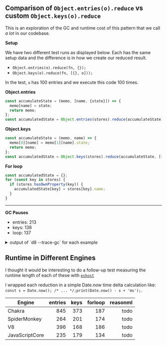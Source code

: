 ## Comparison of `Object.entries(o).reduce` vs custom `Object.keys(o).reduce`

This is an exploration of the GC and runtime cost of this pattern that we call
_a lot_ in our codebase.

**Setup**

We have two different test runs as displayed below. Each has the same setup
data and the difference is in how we create our reduced result.

* `Object.entries(o).reduce(fn, {});`
* `Object.keys(o).reduce(fn, [{}, o]));`

In the test, `o` has 100 entries and we execute this code 100 times.

**Object.entries**

```js
const accumulateState = (memo, [name, {state}]) => {
  memo[name] = state;
  return memo;
};
const accumulatedState = Object.entries(stores).reduce(accumulateState, {});
```

**Object.keys**

```js
const accumulateState = (memo, name) => {
  memo[0][name] = memo[1][name].state;
  return memo;
};
const accumulatedState = Object.keys(stores).reduce(accumulateState, [{}, stores])[0]
```

**For loop**

```js
const accumulatedState = {};
for (const key in stores) {
  if (stores.hasOwnProperty(key)) {
    accumulatedState[key] = stores[key].name;
  }
}
```

---

**GC Pauses**

* entries: 213
* keys: 138
* loop: 137

<details>

<summary>output of `d8 --trace-gc` for each example</summary>

| entries | keys | loop |
|----|----|----|
| 27 ms: Scavenge 3.8 (5.2) -> 3.0 (6.2) MB, 1.1 / 0.0 ms  allocation failure  | 25 ms: Scavenge 3.8 (5.2) -> 3.0 (6.2) MB, 1.1 / 0.0 ms  allocation failure  | 27 ms: Scavenge 4.3 (6.7) -> 3.4 (7.7) MB, 1.0 / 0.0 ms  allocation failure  |
| 35 ms: Scavenge 4.3 (7.7) -> 3.5 (8.2) MB, 1.0 / 0.0 ms  allocation failure  | 31 ms: Scavenge 4.3 (7.7) -> 3.4 (8.2) MB, 0.6 / 0.0 ms  allocation failure  | 32 ms: Scavenge 4.3 (7.7) -> 3.4 (8.2) MB, 0.7 / 0.0 ms  allocation failure  |
| 41 ms: Scavenge 4.4 (8.2) -> 3.4 (8.2) MB, 0.3 / 0.0 ms  allocation failure  | 34 ms: Scavenge 4.4 (8.2) -> 3.4 (8.2) MB, 0.3 / 0.0 ms  allocation failure  | 36 ms: Scavenge 4.4 (8.2) -> 3.4 (8.2) MB, 0.2 / 0.0 ms  allocation failure  |
| 46 ms: Scavenge 4.4 (8.2) -> 3.4 (8.2) MB, 0.3 / 0.0 ms  allocation failure  | 38 ms: Scavenge 4.4 (8.2) -> 3.4 (8.2) MB, 0.2 / 0.0 ms  allocation failure  | 40 ms: Scavenge 4.4 (8.2) -> 3.4 (8.2) MB, 0.2 / 0.0 ms  allocation failure  |
| 53 ms: Scavenge 4.4 (8.2) -> 3.4 (8.2) MB, 0.2 / 0.0 ms  allocation failure  | 41 ms: Scavenge 4.4 (8.2) -> 3.4 (8.2) MB, 0.3 / 0.0 ms  allocation failure  | 43 ms: Scavenge 4.4 (8.2) -> 3.4 (8.2) MB, 0.2 / 0.0 ms  allocation failure  |
| 59 ms: Scavenge 4.4 (8.2) -> 3.4 (8.2) MB, 0.2 / 0.0 ms  allocation failure  | 44 ms: Scavenge 4.4 (8.2) -> 3.4 (8.2) MB, 0.2 / 0.0 ms  allocation failure  | 46 ms: Scavenge 4.4 (8.2) -> 3.4 (8.2) MB, 0.2 / 0.0 ms  allocation failure  |
| 64 ms: Scavenge 4.4 (8.2) -> 3.4 (8.2) MB, 0.2 / 0.0 ms  allocation failure  | 48 ms: Scavenge 4.4 (8.2) -> 3.4 (8.2) MB, 0.3 / 0.0 ms  allocation failure  | 50 ms: Scavenge 4.4 (8.2) -> 3.4 (8.2) MB, 0.2 / 0.0 ms  allocation failure  |
| 70 ms: Scavenge 4.4 (8.2) -> 3.4 (8.2) MB, 0.3 / 0.0 ms  allocation failure  | 51 ms: Scavenge 4.4 (8.2) -> 3.4 (8.2) MB, 0.2 / 0.0 ms  allocation failure  | 54 ms: Scavenge 4.4 (8.2) -> 3.4 (8.2) MB, 0.2 / 0.0 ms  allocation failure  |
| 77 ms: Scavenge 4.4 (8.2) -> 3.4 (8.2) MB, 0.3 / 0.0 ms  allocation failure  | 54 ms: Scavenge 4.4 (8.2) -> 3.4 (8.2) MB, 0.2 / 0.0 ms  allocation failure  | 57 ms: Scavenge 4.4 (8.2) -> 3.4 (8.2) MB, 0.2 / 0.0 ms  allocation failure  |
| 84 ms: Scavenge 4.4 (8.2) -> 3.4 (8.2) MB, 0.3 / 0.0 ms  allocation failure  | 57 ms: Scavenge 4.4 (8.2) -> 3.4 (8.2) MB, 0.2 / 0.0 ms  allocation failure  | 60 ms: Scavenge 4.4 (8.2) -> 3.4 (8.2) MB, 0.2 / 0.0 ms  allocation failure  |
| 89 ms: Scavenge 4.4 (8.2) -> 3.4 (8.2) MB, 0.2 / 0.0 ms  allocation failure  | 61 ms: Scavenge 4.4 (8.2) -> 3.4 (8.2) MB, 0.2 / 0.0 ms  allocation failure  | 64 ms: Scavenge 4.4 (8.2) -> 3.4 (8.2) MB, 0.3 / 0.0 ms  allocation failure  |
| 95 ms: Scavenge 4.4 (8.2) -> 3.4 (8.2) MB, 0.2 / 0.0 ms  allocation failure  | 64 ms: Scavenge 4.4 (8.2) -> 3.4 (8.2) MB, 0.2 / 0.0 ms  allocation failure  | 68 ms: Scavenge 4.4 (8.2) -> 3.4 (8.2) MB, 0.3 / 0.0 ms  allocation failure  |
| 100 ms: Scavenge 4.4 (8.2) -> 3.4 (8.2) MB, 0.2 / 0.0 ms  allocation failure  | 67 ms: Scavenge 4.4 (8.2) -> 3.4 (8.2) MB, 0.2 / 0.0 ms  allocation failure  | 71 ms: Scavenge 4.4 (8.2) -> 3.4 (8.2) MB, 0.3 / 0.0 ms  allocation failure  |
| 106 ms: Scavenge 4.4 (8.2) -> 3.4 (8.2) MB, 0.2 / 0.0 ms  allocation failure  | 71 ms: Scavenge 4.4 (8.2) -> 3.4 (8.2) MB, 0.2 / 0.0 ms  allocation failure  | 75 ms: Scavenge 4.4 (8.2) -> 3.4 (8.2) MB, 0.2 / 0.0 ms  allocation failure  |
| 111 ms: Scavenge 4.4 (8.2) -> 3.4 (8.2) MB, 0.2 / 0.0 ms  allocation failure  | 74 ms: Scavenge 4.4 (8.2) -> 3.4 (8.2) MB, 0.2 / 0.0 ms  allocation failure  | 79 ms: Scavenge 4.4 (8.2) -> 3.4 (8.2) MB, 0.3 / 0.0 ms  allocation failure  |
| 116 ms: Scavenge 4.4 (8.2) -> 3.4 (8.2) MB, 0.2 / 0.0 ms  allocation failure  | 77 ms: Scavenge 4.4 (8.2) -> 3.4 (8.2) MB, 0.2 / 0.0 ms  allocation failure  | 82 ms: Scavenge 4.4 (8.2) -> 3.4 (8.2) MB, 0.3 / 0.0 ms  allocation failure  |
| 122 ms: Scavenge 4.4 (8.2) -> 3.4 (8.2) MB, 0.2 / 0.0 ms  allocation failure  | 81 ms: Scavenge 4.4 (8.2) -> 3.4 (8.2) MB, 0.2 / 0.0 ms  allocation failure  | 86 ms: Scavenge 4.4 (8.2) -> 3.4 (8.2) MB, 0.3 / 0.0 ms  allocation failure  |
| 128 ms: Scavenge 4.4 (8.2) -> 3.4 (8.2) MB, 0.2 / 0.0 ms  allocation failure  | 84 ms: Scavenge 4.4 (8.2) -> 3.4 (8.2) MB, 0.4 / 0.0 ms  allocation failure  | 90 ms: Scavenge 4.4 (8.2) -> 3.4 (8.2) MB, 0.2 / 0.0 ms  allocation failure  |
| 134 ms: Scavenge 4.4 (8.2) -> 3.4 (8.2) MB, 0.2 / 0.0 ms  allocation failure  | 87 ms: Scavenge 4.4 (8.2) -> 3.4 (8.2) MB, 0.2 / 0.0 ms  allocation failure  | 93 ms: Scavenge 4.4 (8.2) -> 3.4 (8.2) MB, 0.2 / 0.0 ms  allocation failure  |
| 139 ms: Scavenge 4.4 (8.2) -> 3.4 (8.2) MB, 0.4 / 0.0 ms  allocation failure  | 91 ms: Scavenge 4.4 (8.2) -> 3.4 (8.2) MB, 0.2 / 0.0 ms  allocation failure  | 97 ms: Scavenge 4.4 (8.2) -> 3.4 (8.2) MB, 0.2 / 0.0 ms  allocation failure  |
| 147 ms: Scavenge 4.4 (8.2) -> 3.4 (8.2) MB, 0.3 / 0.0 ms  allocation failure  | 94 ms: Scavenge 4.4 (8.2) -> 3.4 (8.2) MB, 0.2 / 0.0 ms  allocation failure  | 100 ms: Scavenge 4.4 (8.2) -> 3.4 (8.2) MB, 0.2 / 0.0 ms  allocation failure  |
| 153 ms: Scavenge 4.4 (8.2) -> 3.4 (8.2) MB, 0.3 / 0.0 ms  allocation failure  | 97 ms: Scavenge 4.4 (8.2) -> 3.4 (8.2) MB, 0.2 / 0.0 ms  allocation failure  | 104 ms: Scavenge 4.4 (8.2) -> 3.4 (8.2) MB, 0.2 / 0.0 ms  allocation failure  |
| 158 ms: Scavenge 4.4 (8.2) -> 3.4 (8.2) MB, 0.2 / 0.0 ms  allocation failure  | 100 ms: Scavenge 4.4 (8.2) -> 3.4 (8.2) MB, 0.2 / 0.0 ms  allocation failure  | 107 ms: Scavenge 4.4 (8.2) -> 3.4 (8.2) MB, 0.2 / 0.0 ms  allocation failure  |
| 164 ms: Scavenge 4.4 (8.2) -> 3.4 (8.2) MB, 0.2 / 0.0 ms  allocation failure  | 104 ms: Scavenge 4.4 (8.2) -> 3.4 (8.2) MB, 0.2 / 0.0 ms  allocation failure  | 111 ms: Scavenge 4.4 (8.2) -> 3.4 (8.2) MB, 0.2 / 0.0 ms  allocation failure  |
| 171 ms: Scavenge 4.4 (8.2) -> 3.4 (8.2) MB, 0.3 / 0.0 ms  allocation failure  | 107 ms: Scavenge 4.4 (8.2) -> 3.4 (8.2) MB, 0.2 / 0.0 ms  allocation failure  | 114 ms: Scavenge 4.4 (8.2) -> 3.4 (8.2) MB, 0.2 / 0.0 ms  allocation failure  |
| 178 ms: Scavenge 4.4 (8.2) -> 3.4 (8.2) MB, 0.3 / 0.0 ms  allocation failure  | 110 ms: Scavenge 4.4 (8.2) -> 3.4 (8.2) MB, 0.2 / 0.0 ms  allocation failure  | 118 ms: Scavenge 4.4 (8.2) -> 3.4 (8.2) MB, 0.2 / 0.0 ms  allocation failure  |
| 183 ms: Scavenge 4.4 (8.2) -> 3.4 (8.2) MB, 0.2 / 0.0 ms  allocation failure  | 114 ms: Scavenge 4.4 (8.2) -> 3.4 (8.2) MB, 0.2 / 0.0 ms  allocation failure  | 122 ms: Scavenge 4.4 (8.2) -> 3.4 (8.2) MB, 0.2 / 0.0 ms  allocation failure  |
| 188 ms: Scavenge 4.4 (8.2) -> 3.4 (8.2) MB, 0.2 / 0.0 ms  allocation failure  | 117 ms: Scavenge 4.4 (8.2) -> 3.4 (8.2) MB, 0.2 / 0.0 ms  allocation failure  | 125 ms: Scavenge 4.4 (8.2) -> 3.4 (8.2) MB, 0.2 / 0.0 ms  allocation failure  |
| 194 ms: Scavenge 4.4 (8.2) -> 3.4 (8.2) MB, 0.2 / 0.0 ms  allocation failure  | 122 ms: Scavenge 4.4 (8.2) -> 3.4 (8.2) MB, 0.3 / 0.0 ms  allocation failure  | 129 ms: Scavenge 4.4 (8.2) -> 3.4 (8.2) MB, 0.2 / 0.0 ms  allocation failure  |
| 200 ms: Scavenge 4.4 (8.2) -> 3.4 (8.2) MB, 0.2 / 0.0 ms  allocation failure  | 125 ms: Scavenge 4.4 (8.2) -> 3.4 (8.2) MB, 0.2 / 0.0 ms  allocation failure  | 133 ms: Scavenge 4.4 (8.2) -> 3.4 (8.2) MB, 0.2 / 0.0 ms  allocation failure  |
| 206 ms: Scavenge 4.4 (8.2) -> 3.4 (8.2) MB, 0.3 / 0.0 ms  allocation failure  | 128 ms: Scavenge 4.4 (8.2) -> 3.4 (8.2) MB, 0.2 / 0.0 ms  allocation failure  | 136 ms: Scavenge 4.4 (8.2) -> 3.4 (8.2) MB, 0.2 / 0.0 ms  allocation failure  |
| 212 ms: Scavenge 4.4 (8.2) -> 3.4 (8.2) MB, 0.2 / 0.0 ms  allocation failure  | 131 ms: Scavenge 4.4 (8.2) -> 3.4 (8.2) MB, 0.3 / 0.0 ms  allocation failure  | 140 ms: Scavenge 4.4 (8.2) -> 3.4 (8.2) MB, 0.2 / 0.0 ms  allocation failure  |
| 217 ms: Scavenge 4.4 (8.2) -> 3.4 (8.2) MB, 0.2 / 0.0 ms  allocation failure  | 134 ms: Scavenge 4.4 (8.2) -> 3.4 (8.2) MB, 0.3 / 0.0 ms  allocation failure  | 143 ms: Scavenge 4.4 (8.2) -> 3.4 (8.2) MB, 0.2 / 0.0 ms  allocation failure  |
| 223 ms: Scavenge 4.4 (8.2) -> 3.4 (8.2) MB, 0.2 / 0.0 ms  allocation failure  | 137 ms: Scavenge 4.4 (8.2) -> 3.4 (8.2) MB, 0.3 / 0.0 ms  allocation failure  | 147 ms: Scavenge 4.4 (8.2) -> 3.4 (8.2) MB, 0.2 / 0.0 ms  allocation failure  |
| 228 ms: Scavenge 4.4 (8.2) -> 3.4 (8.2) MB, 0.2 / 0.0 ms  allocation failure  | 140 ms: Scavenge 4.4 (8.2) -> 3.4 (8.2) MB, 0.2 / 0.0 ms  allocation failure  | 151 ms: Scavenge 4.4 (8.2) -> 3.4 (8.2) MB, 0.2 / 0.0 ms  allocation failure  |
| 234 ms: Scavenge 4.4 (8.2) -> 3.4 (8.2) MB, 0.3 / 0.0 ms  allocation failure  | 143 ms: Scavenge 4.4 (8.2) -> 3.4 (8.2) MB, 0.2 / 0.0 ms  allocation failure  | 154 ms: Scavenge 4.4 (8.2) -> 3.4 (8.2) MB, 0.2 / 0.0 ms  allocation failure  |
| 243 ms: Scavenge 4.4 (8.2) -> 3.4 (8.2) MB, 0.3 / 0.0 ms  allocation failure  | 146 ms: Scavenge 4.4 (8.2) -> 3.4 (8.2) MB, 0.3 / 0.0 ms  allocation failure  | 158 ms: Scavenge 4.4 (8.2) -> 3.4 (8.2) MB, 0.2 / 0.0 ms  allocation failure  |
| 249 ms: Scavenge 4.4 (8.2) -> 3.4 (8.2) MB, 0.2 / 0.0 ms  allocation failure  | 150 ms: Scavenge 4.4 (8.2) -> 3.4 (8.2) MB, 0.3 / 0.0 ms  allocation failure  | 161 ms: Scavenge 4.4 (8.2) -> 3.4 (8.2) MB, 0.2 / 0.0 ms  allocation failure  |
| 254 ms: Scavenge 4.4 (8.2) -> 3.4 (8.2) MB, 0.2 / 0.0 ms  allocation failure  | 154 ms: Scavenge 4.4 (8.2) -> 3.4 (8.2) MB, 0.2 / 0.0 ms  allocation failure  | 165 ms: Scavenge 4.4 (8.2) -> 3.4 (8.2) MB, 0.2 / 0.0 ms  allocation failure  |
| 260 ms: Scavenge 4.4 (8.2) -> 3.4 (8.2) MB, 0.4 / 0.0 ms  allocation failure  | 157 ms: Scavenge 4.4 (8.2) -> 3.4 (8.2) MB, 0.2 / 0.0 ms  allocation failure  | 168 ms: Scavenge 4.4 (8.2) -> 3.4 (8.2) MB, 0.2 / 0.0 ms  allocation failure  |
| 266 ms: Scavenge 4.4 (8.2) -> 3.4 (8.2) MB, 0.3 / 0.0 ms  allocation failure  | 160 ms: Scavenge 4.4 (8.2) -> 3.4 (8.2) MB, 0.2 / 0.0 ms  allocation failure  | 172 ms: Scavenge 4.4 (8.2) -> 3.4 (8.2) MB, 0.2 / 0.0 ms  allocation failure  |
| 271 ms: Scavenge 4.4 (8.2) -> 3.4 (8.2) MB, 0.2 / 0.0 ms  allocation failure  | 163 ms: Scavenge 4.4 (8.2) -> 3.4 (8.2) MB, 0.2 / 0.0 ms  allocation failure  | 175 ms: Scavenge 4.4 (8.2) -> 3.4 (8.2) MB, 0.2 / 0.0 ms  allocation failure  |
| 276 ms: Scavenge 4.4 (8.2) -> 3.4 (8.2) MB, 0.2 / 0.0 ms  allocation failure  | 166 ms: Scavenge 4.4 (8.2) -> 3.4 (8.2) MB, 0.2 / 0.0 ms  allocation failure  | 178 ms: Scavenge 4.4 (8.2) -> 3.4 (8.2) MB, 0.2 / 0.0 ms  allocation failure  |
| 282 ms: Scavenge 4.4 (8.2) -> 3.4 (8.2) MB, 0.3 / 0.0 ms  allocation failure  | 168 ms: Scavenge 4.4 (8.2) -> 3.4 (8.2) MB, 0.2 / 0.0 ms  allocation failure  | 182 ms: Scavenge 4.4 (8.2) -> 3.4 (8.2) MB, 0.2 / 0.0 ms  allocation failure  |
| 287 ms: Scavenge 4.4 (8.2) -> 3.4 (8.2) MB, 0.3 / 0.0 ms  allocation failure  | 171 ms: Scavenge 4.4 (8.2) -> 3.4 (8.2) MB, 0.2 / 0.0 ms  allocation failure  | 185 ms: Scavenge 4.4 (8.2) -> 3.4 (8.2) MB, 0.2 / 0.0 ms  allocation failure  |
| 294 ms: Scavenge 4.4 (8.2) -> 3.4 (8.2) MB, 0.2 / 0.0 ms  allocation failure  | 174 ms: Scavenge 4.4 (8.2) -> 3.4 (8.2) MB, 0.2 / 0.0 ms  allocation failure  | 189 ms: Scavenge 4.4 (8.2) -> 3.4 (8.2) MB, 0.2 / 0.0 ms  allocation failure  |
| 299 ms: Scavenge 4.4 (8.2) -> 3.4 (8.2) MB, 0.2 / 0.0 ms  allocation failure  | 177 ms: Scavenge 4.4 (8.2) -> 3.4 (8.2) MB, 0.2 / 0.0 ms  allocation failure  | 192 ms: Scavenge 4.4 (8.2) -> 3.4 (8.2) MB, 0.2 / 0.0 ms  allocation failure  |
| 304 ms: Scavenge 4.4 (8.2) -> 3.4 (8.2) MB, 0.2 / 0.0 ms  allocation failure  | 180 ms: Scavenge 4.4 (8.2) -> 3.4 (8.2) MB, 0.2 / 0.0 ms  allocation failure  | 196 ms: Scavenge 4.4 (8.2) -> 3.4 (8.2) MB, 0.2 / 0.0 ms  allocation failure  |
| 310 ms: Scavenge 4.4 (8.2) -> 3.4 (8.2) MB, 0.3 / 0.0 ms  allocation failure  | 183 ms: Scavenge 4.4 (8.2) -> 3.4 (8.2) MB, 0.2 / 0.0 ms  allocation failure  | 199 ms: Scavenge 4.4 (8.2) -> 3.4 (8.2) MB, 0.2 / 0.0 ms  allocation failure  |
| 315 ms: Scavenge 4.4 (8.2) -> 3.4 (8.2) MB, 0.2 / 0.0 ms  allocation failure  | 186 ms: Scavenge 4.4 (8.2) -> 3.4 (8.2) MB, 0.4 / 0.0 ms  allocation failure  | 203 ms: Scavenge 4.4 (8.2) -> 3.4 (8.2) MB, 0.2 / 0.0 ms  allocation failure  |
| 322 ms: Scavenge 4.4 (8.2) -> 3.4 (8.2) MB, 0.3 / 0.0 ms  allocation failure  | 190 ms: Scavenge 4.4 (8.2) -> 3.4 (8.2) MB, 0.2 / 0.0 ms  allocation failure  | 207 ms: Scavenge 4.4 (8.2) -> 3.4 (8.2) MB, 0.2 / 0.0 ms  allocation failure  |
| 328 ms: Scavenge 4.4 (8.2) -> 3.4 (8.2) MB, 0.3 / 0.0 ms  allocation failure  | 193 ms: Scavenge 4.4 (8.2) -> 3.4 (8.2) MB, 0.2 / 0.0 ms  allocation failure  | 210 ms: Scavenge 4.4 (8.2) -> 3.4 (8.2) MB, 0.2 / 0.0 ms  allocation failure  |
| 333 ms: Scavenge 4.4 (8.2) -> 3.4 (8.2) MB, 0.2 / 0.0 ms  allocation failure  | 196 ms: Scavenge 4.4 (8.2) -> 3.4 (8.2) MB, 0.2 / 0.0 ms  allocation failure  | 214 ms: Scavenge 4.4 (8.2) -> 3.4 (8.2) MB, 0.2 / 0.0 ms  allocation failure  |
| 339 ms: Scavenge 4.4 (8.2) -> 3.4 (8.2) MB, 0.3 / 0.0 ms  allocation failure  | 198 ms: Scavenge 4.4 (8.2) -> 3.4 (8.2) MB, 0.2 / 0.0 ms  allocation failure  | 217 ms: Scavenge 4.4 (8.2) -> 3.4 (8.2) MB, 0.3 / 0.0 ms  allocation failure  |
| 345 ms: Scavenge 4.4 (8.2) -> 3.4 (8.2) MB, 0.3 / 0.0 ms  allocation failure  | 201 ms: Scavenge 4.4 (8.2) -> 3.4 (8.2) MB, 0.2 / 0.0 ms  allocation failure  | 221 ms: Scavenge 4.4 (8.2) -> 3.4 (8.2) MB, 0.3 / 0.0 ms  allocation failure  |
| 350 ms: Scavenge 4.4 (8.2) -> 3.4 (8.2) MB, 0.2 / 0.0 ms  allocation failure  | 205 ms: Scavenge 4.4 (8.2) -> 3.4 (8.2) MB, 0.3 / 0.0 ms  allocation failure  | 224 ms: Scavenge 4.4 (8.2) -> 3.4 (8.2) MB, 0.2 / 0.0 ms  allocation failure  |
| 356 ms: Scavenge 4.4 (8.2) -> 3.4 (8.2) MB, 0.3 / 0.0 ms  allocation failure  | 208 ms: Scavenge 4.4 (8.2) -> 3.4 (8.2) MB, 0.2 / 0.0 ms  allocation failure  | 228 ms: Scavenge 4.4 (8.2) -> 3.4 (8.2) MB, 0.2 / 0.0 ms  allocation failure  |
| 361 ms: Scavenge 4.4 (8.2) -> 3.4 (8.2) MB, 0.2 / 0.0 ms  allocation failure  | 210 ms: Scavenge 4.4 (8.2) -> 3.4 (8.2) MB, 0.2 / 0.0 ms  allocation failure  | 232 ms: Scavenge 4.4 (8.2) -> 3.4 (8.2) MB, 0.2 / 0.0 ms  allocation failure  |
| 367 ms: Scavenge 4.4 (8.2) -> 3.4 (8.2) MB, 0.2 / 0.0 ms  allocation failure  | 213 ms: Scavenge 4.4 (8.2) -> 3.4 (8.2) MB, 0.2 / 0.0 ms  allocation failure  | 236 ms: Scavenge 4.4 (8.2) -> 3.4 (8.2) MB, 0.2 / 0.0 ms  allocation failure  |
| 372 ms: Scavenge 4.4 (8.2) -> 3.4 (8.2) MB, 0.2 / 0.0 ms  allocation failure  | 216 ms: Scavenge 4.4 (8.2) -> 3.4 (8.2) MB, 0.2 / 0.0 ms  allocation failure  | 240 ms: Scavenge 4.4 (8.2) -> 3.4 (8.2) MB, 0.2 / 0.0 ms  allocation failure  |
| 377 ms: Scavenge 4.4 (8.2) -> 3.4 (8.2) MB, 0.2 / 0.0 ms  allocation failure  | 219 ms: Scavenge 4.4 (8.2) -> 3.4 (8.2) MB, 0.2 / 0.0 ms  allocation failure  | 243 ms: Scavenge 4.4 (8.2) -> 3.4 (8.2) MB, 0.2 / 0.0 ms  allocation failure  |
| 383 ms: Scavenge 4.4 (8.2) -> 3.4 (8.2) MB, 0.4 / 0.0 ms  allocation failure  | 222 ms: Scavenge 4.4 (8.2) -> 3.4 (8.2) MB, 0.2 / 0.0 ms  allocation failure  | 247 ms: Scavenge 4.4 (8.2) -> 3.4 (8.2) MB, 0.3 / 0.0 ms  allocation failure  |
| 388 ms: Scavenge 4.4 (8.2) -> 3.4 (8.2) MB, 0.3 / 0.0 ms  allocation failure  | 225 ms: Scavenge 4.4 (8.2) -> 3.4 (8.2) MB, 0.2 / 0.0 ms  allocation failure  | 250 ms: Scavenge 4.4 (8.2) -> 3.4 (8.2) MB, 0.2 / 0.0 ms  allocation failure  |
| 394 ms: Scavenge 4.4 (8.2) -> 3.4 (8.2) MB, 0.2 / 0.0 ms  allocation failure  | 228 ms: Scavenge 4.4 (8.2) -> 3.4 (8.2) MB, 0.2 / 0.0 ms  allocation failure  | 253 ms: Scavenge 4.4 (8.2) -> 3.4 (8.2) MB, 0.2 / 0.0 ms  allocation failure  |
| 399 ms: Scavenge 4.4 (8.2) -> 3.4 (8.2) MB, 0.2 / 0.0 ms  allocation failure  | 231 ms: Scavenge 4.4 (8.2) -> 3.4 (8.2) MB, 0.2 / 0.0 ms  allocation failure  | 257 ms: Scavenge 4.4 (8.2) -> 3.4 (8.2) MB, 0.3 / 0.0 ms  allocation failure  |
| 405 ms: Scavenge 4.4 (8.2) -> 3.4 (8.2) MB, 0.2 / 0.0 ms  allocation failure  | 234 ms: Scavenge 4.4 (8.2) -> 3.4 (8.2) MB, 0.2 / 0.0 ms  allocation failure  | 261 ms: Scavenge 4.4 (8.2) -> 3.4 (8.2) MB, 0.2 / 0.0 ms  allocation failure  |
| 410 ms: Scavenge 4.4 (8.2) -> 3.4 (8.2) MB, 0.2 / 0.0 ms  allocation failure  | 237 ms: Scavenge 4.4 (8.2) -> 3.4 (8.2) MB, 0.2 / 0.0 ms  allocation failure  | 264 ms: Scavenge 4.4 (8.2) -> 3.4 (8.2) MB, 0.2 / 0.0 ms  allocation failure  |
| 416 ms: Scavenge 4.4 (8.2) -> 3.4 (8.2) MB, 0.2 / 0.0 ms  allocation failure  | 240 ms: Scavenge 4.4 (8.2) -> 3.4 (8.2) MB, 0.2 / 0.0 ms  allocation failure  | 268 ms: Scavenge 4.4 (8.2) -> 3.4 (8.2) MB, 0.2 / 0.0 ms  allocation failure  |
| 421 ms: Scavenge 4.4 (8.2) -> 3.4 (8.2) MB, 0.2 / 0.0 ms  allocation failure  | 242 ms: Scavenge 4.4 (8.2) -> 3.4 (8.2) MB, 0.2 / 0.0 ms  allocation failure  | 271 ms: Scavenge 4.4 (8.2) -> 3.4 (8.2) MB, 0.2 / 0.0 ms  allocation failure  |
| 426 ms: Scavenge 4.4 (8.2) -> 3.4 (8.2) MB, 0.2 / 0.0 ms  allocation failure  | 245 ms: Scavenge 4.4 (8.2) -> 3.4 (8.2) MB, 0.3 / 0.0 ms  allocation failure  | 275 ms: Scavenge 4.4 (8.2) -> 3.4 (8.2) MB, 0.2 / 0.0 ms  allocation failure  |
| 432 ms: Scavenge 4.4 (8.2) -> 3.4 (8.2) MB, 0.2 / 0.0 ms  allocation failure  | 248 ms: Scavenge 4.4 (8.2) -> 3.4 (8.2) MB, 0.3 / 0.0 ms  allocation failure  | 278 ms: Scavenge 4.4 (8.2) -> 3.4 (8.2) MB, 0.2 / 0.0 ms  allocation failure  |
| 438 ms: Scavenge 4.4 (8.2) -> 3.4 (8.2) MB, 0.2 / 0.0 ms  allocation failure  | 252 ms: Scavenge 4.4 (8.2) -> 3.4 (8.2) MB, 0.2 / 0.0 ms  allocation failure  | 282 ms: Scavenge 4.4 (8.2) -> 3.4 (8.2) MB, 0.2 / 0.0 ms  allocation failure  |
| 443 ms: Scavenge 4.4 (8.2) -> 3.4 (8.2) MB, 0.2 / 0.0 ms  allocation failure  | 255 ms: Scavenge 4.4 (8.2) -> 3.4 (8.2) MB, 0.2 / 0.0 ms  allocation failure  | 285 ms: Scavenge 4.4 (8.2) -> 3.4 (8.2) MB, 0.2 / 0.0 ms  allocation failure  |
| 448 ms: Scavenge 4.4 (8.2) -> 3.4 (8.2) MB, 0.2 / 0.0 ms  allocation failure  | 257 ms: Scavenge 4.4 (8.2) -> 3.4 (8.2) MB, 0.2 / 0.0 ms  allocation failure  | 289 ms: Scavenge 4.4 (8.2) -> 3.4 (8.2) MB, 0.2 / 0.0 ms  allocation failure  |
| 454 ms: Scavenge 4.4 (8.2) -> 3.4 (8.2) MB, 0.3 / 0.0 ms  allocation failure  | 260 ms: Scavenge 4.4 (8.2) -> 3.4 (8.2) MB, 0.2 / 0.0 ms  allocation failure  | 293 ms: Scavenge 4.4 (8.2) -> 3.4 (8.2) MB, 0.4 / 0.0 ms  allocation failure  |
| 460 ms: Scavenge 4.4 (8.2) -> 3.4 (8.2) MB, 0.3 / 0.0 ms  allocation failure  | 263 ms: Scavenge 4.4 (8.2) -> 3.4 (8.2) MB, 0.2 / 0.0 ms  allocation failure  | 297 ms: Scavenge 4.4 (8.2) -> 3.4 (8.2) MB, 0.2 / 0.0 ms  allocation failure  |
| 465 ms: Scavenge 4.4 (8.2) -> 3.4 (8.2) MB, 0.3 / 0.0 ms  allocation failure  | 266 ms: Scavenge 4.4 (8.2) -> 3.4 (8.2) MB, 0.3 / 0.0 ms  allocation failure  | 300 ms: Scavenge 4.4 (8.2) -> 3.4 (8.2) MB, 0.2 / 0.0 ms  allocation failure  |
| 471 ms: Scavenge 4.4 (8.2) -> 3.4 (8.2) MB, 0.2 / 0.0 ms  allocation failure  | 269 ms: Scavenge 4.4 (8.2) -> 3.4 (8.2) MB, 0.2 / 0.0 ms  allocation failure  | 304 ms: Scavenge 4.4 (8.2) -> 3.4 (8.2) MB, 0.2 / 0.0 ms  allocation failure  |
| 476 ms: Scavenge 4.4 (8.2) -> 3.4 (8.2) MB, 0.3 / 0.0 ms  allocation failure  | 273 ms: Scavenge 4.4 (8.2) -> 3.4 (8.2) MB, 0.2 / 0.0 ms  allocation failure  | 308 ms: Scavenge 4.4 (8.2) -> 3.4 (8.2) MB, 0.4 / 0.0 ms  allocation failure  |
| 482 ms: Scavenge 4.4 (8.2) -> 3.4 (8.2) MB, 0.2 / 0.0 ms  allocation failure  | 276 ms: Scavenge 4.4 (8.2) -> 3.4 (8.2) MB, 0.2 / 0.0 ms  allocation failure  | 313 ms: Scavenge 4.4 (8.2) -> 3.4 (8.2) MB, 0.3 / 0.0 ms  allocation failure  |
| 488 ms: Scavenge 4.4 (8.2) -> 3.4 (8.2) MB, 0.2 / 0.0 ms  allocation failure  | 279 ms: Scavenge 4.4 (8.2) -> 3.4 (8.2) MB, 0.2 / 0.0 ms  allocation failure  | 317 ms: Scavenge 4.4 (8.2) -> 3.4 (8.2) MB, 0.3 / 0.0 ms  allocation failure  |
| 493 ms: Scavenge 4.4 (8.2) -> 3.4 (8.2) MB, 0.3 / 0.0 ms  allocation failure  | 282 ms: Scavenge 4.4 (8.2) -> 3.4 (8.2) MB, 0.2 / 0.0 ms  allocation failure  | 322 ms: Scavenge 4.4 (8.2) -> 3.4 (8.2) MB, 0.3 / 0.0 ms  allocation failure  |
| 499 ms: Scavenge 4.4 (8.2) -> 3.4 (8.2) MB, 0.4 / 0.0 ms  allocation failure  | 285 ms: Scavenge 4.4 (8.2) -> 3.4 (8.2) MB, 0.2 / 0.0 ms  allocation failure  | 326 ms: Scavenge 4.4 (8.2) -> 3.4 (8.2) MB, 0.2 / 0.0 ms  allocation failure  |
| 504 ms: Scavenge 4.4 (8.2) -> 3.4 (8.2) MB, 0.2 / 0.0 ms  allocation failure  | 288 ms: Scavenge 4.4 (8.2) -> 3.4 (8.2) MB, 0.2 / 0.0 ms  allocation failure  | 330 ms: Scavenge 4.4 (8.2) -> 3.4 (8.2) MB, 0.2 / 0.0 ms  allocation failure  |
| 509 ms: Scavenge 4.4 (8.2) -> 3.4 (8.2) MB, 0.2 / 0.0 ms  allocation failure  | 291 ms: Scavenge 4.4 (8.2) -> 3.4 (8.2) MB, 0.2 / 0.0 ms  allocation failure  | 334 ms: Scavenge 4.4 (8.2) -> 3.4 (8.2) MB, 0.2 / 0.0 ms  allocation failure  |
| 514 ms: Scavenge 4.4 (8.2) -> 3.4 (8.2) MB, 0.2 / 0.0 ms  allocation failure  | 294 ms: Scavenge 4.4 (8.2) -> 3.4 (8.2) MB, 0.2 / 0.0 ms  allocation failure  | 338 ms: Scavenge 4.4 (8.2) -> 3.4 (8.2) MB, 0.2 / 0.0 ms  allocation failure  |
| 520 ms: Scavenge 4.4 (8.2) -> 3.4 (8.2) MB, 0.2 / 0.0 ms  allocation failure  | 297 ms: Scavenge 4.4 (8.2) -> 3.4 (8.2) MB, 0.3 / 0.0 ms  allocation failure  | 341 ms: Scavenge 4.4 (8.2) -> 3.4 (8.2) MB, 0.2 / 0.0 ms  allocation failure  |
| 526 ms: Scavenge 4.4 (8.2) -> 3.4 (8.2) MB, 0.4 / 0.0 ms  allocation failure  | 300 ms: Scavenge 4.4 (8.2) -> 3.4 (8.2) MB, 0.2 / 0.0 ms  allocation failure  | 344 ms: Scavenge 4.4 (8.2) -> 3.4 (8.2) MB, 0.2 / 0.0 ms  allocation failure  |
| 532 ms: Scavenge 4.4 (8.2) -> 3.4 (10.2) MB, 1.3 / 0.0 ms  allocation failure  | 303 ms: Scavenge 4.4 (8.2) -> 3.4 (8.2) MB, 0.2 / 0.0 ms  allocation failure  | 348 ms: Scavenge 4.4 (8.2) -> 3.4 (8.2) MB, 0.3 / 0.0 ms  allocation failure  |
| 542 ms: Scavenge 5.4 (10.2) -> 3.5 (10.2) MB, 0.3 / 0.0 ms  allocation failure  | 306 ms: Scavenge 4.4 (8.2) -> 3.4 (8.2) MB, 0.2 / 0.0 ms  allocation failure  | 353 ms: Scavenge 4.4 (8.2) -> 3.4 (8.2) MB, 0.2 / 0.0 ms  allocation failure  |
| 553 ms: Scavenge 5.4 (10.2) -> 3.5 (10.2) MB, 0.3 / 0.0 ms  allocation failure  | 308 ms: Scavenge 4.4 (8.2) -> 3.4 (8.2) MB, 0.2 / 0.0 ms  allocation failure  | 357 ms: Scavenge 4.4 (8.2) -> 3.4 (8.2) MB, 0.2 / 0.0 ms  allocation failure  |
| 564 ms: Scavenge 5.4 (10.2) -> 3.5 (10.2) MB, 0.3 / 0.0 ms  allocation failure  | 311 ms: Scavenge 4.4 (8.2) -> 3.4 (8.2) MB, 0.2 / 0.0 ms  allocation failure  | 360 ms: Scavenge 4.4 (8.2) -> 3.4 (8.2) MB, 0.2 / 0.0 ms  allocation failure  |
| 575 ms: Scavenge 5.4 (10.2) -> 3.5 (10.2) MB, 0.4 / 0.0 ms  allocation failure  | 314 ms: Scavenge 4.4 (8.2) -> 3.4 (8.2) MB, 0.3 / 0.0 ms  allocation failure  | 364 ms: Scavenge 4.4 (8.2) -> 3.4 (8.2) MB, 0.3 / 0.0 ms  allocation failure  |
| 588 ms: Scavenge 5.4 (10.2) -> 3.5 (10.2) MB, 0.3 / 0.0 ms  allocation failure  | 317 ms: Scavenge 4.4 (8.2) -> 3.4 (8.2) MB, 0.2 / 0.0 ms  allocation failure  | 367 ms: Scavenge 4.4 (8.2) -> 3.4 (8.2) MB, 0.2 / 0.0 ms  allocation failure  |
| 598 ms: Scavenge 5.4 (10.2) -> 3.5 (10.2) MB, 0.3 / 0.0 ms  allocation failure  | 320 ms: Scavenge 4.4 (8.2) -> 3.4 (8.2) MB, 0.3 / 0.0 ms  allocation failure  | 371 ms: Scavenge 4.4 (8.2) -> 3.4 (8.2) MB, 0.2 / 0.0 ms  allocation failure  |
| 609 ms: Scavenge 5.4 (10.2) -> 3.5 (10.2) MB, 0.4 / 0.0 ms  allocation failure  | 323 ms: Scavenge 4.4 (8.2) -> 3.4 (8.2) MB, 0.2 / 0.0 ms  allocation failure  | 374 ms: Scavenge 4.4 (8.2) -> 3.4 (8.2) MB, 0.4 / 0.0 ms  allocation failure  |
| 620 ms: Scavenge 5.4 (10.2) -> 3.5 (10.2) MB, 0.4 / 0.0 ms  allocation failure  | 326 ms: Scavenge 4.4 (8.2) -> 3.4 (8.2) MB, 0.2 / 0.0 ms  allocation failure  | 378 ms: Scavenge 4.4 (8.2) -> 3.4 (8.2) MB, 0.2 / 0.0 ms  allocation failure  |
| 631 ms: Scavenge 5.4 (10.2) -> 3.5 (10.2) MB, 0.3 / 0.0 ms  allocation failure  | 329 ms: Scavenge 4.4 (8.2) -> 3.4 (8.2) MB, 0.2 / 0.0 ms  allocation failure  | 381 ms: Scavenge 4.4 (8.2) -> 3.4 (8.2) MB, 0.2 / 0.0 ms  allocation failure  |
| 641 ms: Scavenge 5.4 (10.2) -> 3.5 (10.2) MB, 0.3 / 0.0 ms  allocation failure  | 332 ms: Scavenge 4.4 (8.2) -> 3.4 (8.2) MB, 0.3 / 0.0 ms  allocation failure  | 385 ms: Scavenge 4.4 (8.2) -> 3.4 (8.2) MB, 0.2 / 0.0 ms  allocation failure  |
| 651 ms: Scavenge 5.4 (10.2) -> 3.5 (10.2) MB, 0.3 / 0.0 ms  allocation failure  | 334 ms: Scavenge 4.4 (8.2) -> 3.4 (8.2) MB, 0.2 / 0.0 ms  allocation failure  | 389 ms: Scavenge 4.4 (8.2) -> 3.4 (8.2) MB, 0.4 / 0.0 ms  allocation failure  |
| 662 ms: Scavenge 5.4 (10.2) -> 3.5 (10.2) MB, 0.3 / 0.0 ms  allocation failure  | 337 ms: Scavenge 4.4 (8.2) -> 3.4 (8.2) MB, 0.2 / 0.0 ms  allocation failure  | 392 ms: Scavenge 4.4 (8.2) -> 3.4 (8.2) MB, 0.3 / 0.0 ms  allocation failure  |
| 672 ms: Scavenge 5.4 (10.2) -> 3.5 (10.2) MB, 0.3 / 0.0 ms  allocation failure  | 340 ms: Scavenge 4.4 (8.2) -> 3.4 (8.2) MB, 0.2 / 0.0 ms  allocation failure  | 396 ms: Scavenge 4.4 (8.2) -> 3.4 (8.2) MB, 0.2 / 0.0 ms  allocation failure  |
| 682 ms: Scavenge 5.4 (10.2) -> 3.5 (10.2) MB, 0.3 / 0.0 ms  allocation failure  | 343 ms: Scavenge 4.4 (8.2) -> 3.4 (8.2) MB, 0.3 / 0.0 ms  allocation failure  | 399 ms: Scavenge 4.4 (8.2) -> 3.4 (8.2) MB, 0.2 / 0.0 ms  allocation failure  |
| 693 ms: Scavenge 5.4 (10.2) -> 3.5 (10.2) MB, 0.3 / 0.0 ms  allocation failure  | 346 ms: Scavenge 4.4 (8.2) -> 3.4 (8.2) MB, 0.2 / 0.0 ms  allocation failure  | 403 ms: Scavenge 4.4 (8.2) -> 3.4 (8.2) MB, 0.2 / 0.0 ms  allocation failure  |
| 704 ms: Scavenge 5.4 (10.2) -> 3.5 (10.2) MB, 0.4 / 0.0 ms  allocation failure  | 349 ms: Scavenge 4.4 (8.2) -> 3.4 (8.2) MB, 0.2 / 0.0 ms  allocation failure  | 407 ms: Scavenge 4.4 (8.2) -> 3.4 (8.2) MB, 0.2 / 0.0 ms  allocation failure  |
| 714 ms: Scavenge 5.4 (10.2) -> 3.5 (10.2) MB, 0.3 / 0.0 ms  allocation failure  | 352 ms: Scavenge 4.4 (8.2) -> 3.4 (8.2) MB, 0.3 / 0.0 ms  allocation failure  | 411 ms: Scavenge 4.4 (8.2) -> 3.4 (8.2) MB, 0.2 / 0.0 ms  allocation failure  |
| 725 ms: Scavenge 5.4 (10.2) -> 3.5 (10.2) MB, 0.4 / 0.0 ms  allocation failure  | 355 ms: Scavenge 4.4 (8.2) -> 3.4 (8.2) MB, 0.2 / 0.0 ms  allocation failure  | 414 ms: Scavenge 4.4 (8.2) -> 3.4 (8.2) MB, 0.2 / 0.0 ms  allocation failure  |
| 737 ms: Scavenge 5.4 (10.2) -> 3.5 (10.2) MB, 0.3 / 0.0 ms  allocation failure  | 358 ms: Scavenge 4.4 (8.2) -> 3.4 (8.2) MB, 0.2 / 0.0 ms  allocation failure  | 418 ms: Scavenge 4.4 (8.2) -> 3.4 (8.2) MB, 0.2 / 0.0 ms  allocation failure  |
| 747 ms: Scavenge 5.4 (10.2) -> 3.5 (10.2) MB, 0.4 / 0.0 ms  allocation failure  | 361 ms: Scavenge 4.4 (8.2) -> 3.4 (8.2) MB, 0.2 / 0.0 ms  allocation failure  | 422 ms: Scavenge 4.4 (8.2) -> 3.4 (8.2) MB, 0.2 / 0.0 ms  allocation failure  |
| 758 ms: Scavenge 5.4 (10.2) -> 3.5 (10.2) MB, 0.3 / 0.0 ms  allocation failure  | 364 ms: Scavenge 4.4 (8.2) -> 3.4 (8.2) MB, 0.2 / 0.0 ms  allocation failure  | 425 ms: Scavenge 4.4 (8.2) -> 3.4 (8.2) MB, 0.2 / 0.0 ms  allocation failure  |
| 768 ms: Scavenge 5.4 (10.2) -> 3.5 (10.2) MB, 0.3 / 0.0 ms  allocation failure  | 367 ms: Scavenge 4.4 (8.2) -> 3.4 (8.2) MB, 0.2 / 0.0 ms  allocation failure  | 429 ms: Scavenge 4.4 (8.2) -> 3.4 (8.2) MB, 0.2 / 0.0 ms  allocation failure  |
| 779 ms: Scavenge 5.4 (10.2) -> 3.5 (10.2) MB, 0.4 / 0.0 ms  allocation failure  | 370 ms: Scavenge 4.4 (8.2) -> 3.4 (8.2) MB, 0.2 / 0.0 ms  allocation failure  | 433 ms: Scavenge 4.4 (8.2) -> 3.4 (8.2) MB, 0.4 / 0.0 ms  allocation failure  |
| 789 ms: Scavenge 5.4 (10.2) -> 3.5 (10.2) MB, 0.4 / 0.0 ms  allocation failure  | 373 ms: Scavenge 4.4 (8.2) -> 3.4 (8.2) MB, 0.2 / 0.0 ms  allocation failure  | 436 ms: Scavenge 4.4 (8.2) -> 3.4 (8.2) MB, 0.2 / 0.0 ms  allocation failure  |
| 799 ms: Scavenge 5.4 (10.2) -> 3.5 (10.2) MB, 0.3 / 0.0 ms  allocation failure  | 376 ms: Scavenge 4.4 (8.2) -> 3.4 (8.2) MB, 0.2 / 0.0 ms  allocation failure  | 440 ms: Scavenge 4.4 (8.2) -> 3.4 (8.2) MB, 0.2 / 0.0 ms  allocation failure  |
| 810 ms: Scavenge 5.4 (10.2) -> 3.5 (10.2) MB, 0.4 / 0.0 ms  allocation failure  | 378 ms: Scavenge 4.4 (8.2) -> 3.4 (8.2) MB, 0.2 / 0.0 ms  allocation failure  | 444 ms: Scavenge 4.4 (8.2) -> 3.4 (8.2) MB, 0.2 / 0.0 ms  allocation failure  |
| 821 ms: Scavenge 5.4 (10.2) -> 3.5 (10.2) MB, 0.4 / 0.0 ms  allocation failure  | 381 ms: Scavenge 4.4 (8.2) -> 3.4 (8.2) MB, 0.3 / 0.0 ms  allocation failure  | 448 ms: Scavenge 4.4 (8.2) -> 3.4 (8.2) MB, 0.3 / 0.0 ms  allocation failure  |
| 831 ms: Scavenge 5.4 (10.2) -> 3.5 (10.2) MB, 0.3 / 0.0 ms  allocation failure  | 384 ms: Scavenge 4.4 (8.2) -> 3.4 (8.2) MB, 0.2 / 0.0 ms  allocation failure  | 452 ms: Scavenge 4.4 (8.2) -> 3.4 (8.2) MB, 0.2 / 0.0 ms  allocation failure  |
| 844 ms: Scavenge 5.4 (10.2) -> 3.5 (10.2) MB, 0.3 / 0.0 ms  allocation failure  | 387 ms: Scavenge 4.4 (8.2) -> 3.4 (8.2) MB, 0.2 / 0.0 ms  allocation failure  | 456 ms: Scavenge 4.4 (8.2) -> 3.4 (8.2) MB, 0.2 / 0.0 ms  allocation failure  |
| 855 ms: Scavenge 5.4 (10.2) -> 3.5 (10.2) MB, 0.4 / 0.0 ms  allocation failure  | 390 ms: Scavenge 4.4 (8.2) -> 3.4 (8.2) MB, 0.2 / 0.0 ms  allocation failure  | 460 ms: Scavenge 4.4 (8.2) -> 3.4 (8.2) MB, 0.2 / 0.0 ms  allocation failure  |
| 866 ms: Scavenge 5.4 (10.2) -> 3.5 (10.2) MB, 0.3 / 0.0 ms  allocation failure  | 393 ms: Scavenge 4.4 (8.2) -> 3.4 (8.2) MB, 0.2 / 0.0 ms  allocation failure  | 463 ms: Scavenge 4.4 (8.2) -> 3.4 (8.2) MB, 0.2 / 0.0 ms  allocation failure  |
| 876 ms: Scavenge 5.4 (10.2) -> 3.5 (10.2) MB, 0.3 / 0.0 ms  allocation failure  | 396 ms: Scavenge 4.4 (8.2) -> 3.4 (8.2) MB, 0.2 / 0.0 ms  allocation failure  | 467 ms: Scavenge 4.4 (8.2) -> 3.4 (8.2) MB, 0.2 / 0.0 ms  allocation failure  |
| 887 ms: Scavenge 5.4 (10.2) -> 3.5 (10.2) MB, 0.3 / 0.0 ms  allocation failure  | 399 ms: Scavenge 4.4 (8.2) -> 3.4 (8.2) MB, 0.2 / 0.0 ms  allocation failure  | 471 ms: Scavenge 4.4 (8.2) -> 3.4 (8.2) MB, 0.2 / 0.0 ms  allocation failure  |
| 898 ms: Scavenge 5.4 (10.2) -> 3.5 (10.2) MB, 0.4 / 0.0 ms  allocation failure  | 402 ms: Scavenge 4.4 (8.2) -> 3.4 (8.2) MB, 0.2 / 0.0 ms  allocation failure  | 474 ms: Scavenge 4.4 (8.2) -> 3.4 (8.2) MB, 0.2 / 0.0 ms  allocation failure  |
| 909 ms: Scavenge 5.4 (10.2) -> 3.5 (10.2) MB, 0.3 / 0.0 ms  allocation failure  | 405 ms: Scavenge 4.4 (8.2) -> 3.4 (8.2) MB, 0.2 / 0.0 ms  allocation failure  | 479 ms: Scavenge 4.4 (8.2) -> 3.4 (8.2) MB, 0.3 / 0.0 ms  allocation failure  |
| 920 ms: Scavenge 5.4 (10.2) -> 3.5 (10.2) MB, 0.4 / 0.0 ms  allocation failure  | 410 ms: Scavenge 4.4 (8.2) -> 3.4 (8.2) MB, 0.2 / 0.0 ms  allocation failure  | 484 ms: Scavenge 4.4 (8.2) -> 3.4 (8.2) MB, 0.3 / 0.0 ms  allocation failure  |
| 931 ms: Scavenge 5.4 (10.2) -> 3.5 (10.2) MB, 0.3 / 0.0 ms  allocation failure  | 413 ms: Scavenge 4.4 (8.2) -> 3.4 (8.2) MB, 0.2 / 0.0 ms  allocation failure  | 487 ms: Scavenge 4.4 (8.2) -> 3.4 (8.2) MB, 0.2 / 0.0 ms  allocation failure  |
| 942 ms: Scavenge 5.4 (10.2) -> 3.5 (10.2) MB, 0.4 / 0.0 ms  allocation failure  | 416 ms: Scavenge 4.4 (8.2) -> 3.4 (8.2) MB, 0.2 / 0.0 ms  allocation failure  | 490 ms: Scavenge 4.4 (8.2) -> 3.4 (8.2) MB, 0.2 / 0.0 ms  allocation failure  |
| 952 ms: Scavenge 5.4 (10.2) -> 3.5 (10.2) MB, 0.3 / 0.0 ms  allocation failure  | 419 ms: Scavenge 4.4 (8.2) -> 3.4 (8.2) MB, 0.2 / 0.0 ms  allocation failure  | 494 ms: Scavenge 4.4 (8.2) -> 3.4 (8.2) MB, 0.2 / 0.0 ms  allocation failure  |
| 963 ms: Scavenge 5.4 (10.2) -> 3.5 (10.2) MB, 0.6 / 0.0 ms  allocation failure  | 422 ms: Scavenge 4.4 (8.2) -> 3.4 (8.2) MB, 0.3 / 0.0 ms  allocation failure  | 498 ms: Scavenge 4.4 (8.2) -> 3.4 (8.2) MB, 0.3 / 0.0 ms  allocation failure  |
| 974 ms: Scavenge 5.4 (10.2) -> 3.5 (10.2) MB, 0.4 / 0.0 ms  allocation failure  | 425 ms: Scavenge 4.4 (8.2) -> 3.4 (8.2) MB, 0.2 / 0.0 ms  allocation failure  | 501 ms: Scavenge 4.4 (8.2) -> 3.4 (8.2) MB, 0.2 / 0.0 ms  allocation failure  |
| 984 ms: Scavenge 5.4 (10.2) -> 3.5 (10.2) MB, 0.3 / 0.0 ms  allocation failure  | 429 ms: Scavenge 4.4 (8.2) -> 3.4 (8.2) MB, 0.2 / 0.0 ms  allocation failure  | 505 ms: Scavenge 4.4 (8.2) -> 3.4 (8.2) MB, 0.2 / 0.0 ms  allocation failure  |
| 995 ms: Scavenge 5.4 (10.2) -> 3.5 (10.2) MB, 0.4 / 0.0 ms  allocation failure  | 432 ms: Scavenge 4.4 (8.2) -> 3.4 (8.2) MB, 0.2 / 0.0 ms  allocation failure  | 509 ms: Scavenge 4.4 (8.2) -> 3.4 (8.2) MB, 0.2 / 0.0 ms  allocation failure  |
| 1008 ms: Scavenge 5.4 (10.2) -> 3.5 (10.2) MB, 0.4 / 0.0 ms  allocation failure  | 435 ms: Scavenge 4.4 (8.2) -> 3.4 (8.2) MB, 0.2 / 0.0 ms  allocation failure  | 512 ms: Scavenge 4.4 (8.2) -> 3.4 (8.2) MB, 0.2 / 0.0 ms  allocation failure  |
| 1019 ms: Scavenge 5.4 (10.2) -> 3.5 (10.2) MB, 0.4 / 0.0 ms  allocation failure  | 438 ms: Scavenge 4.4 (8.2) -> 3.4 (8.2) MB, 0.2 / 0.0 ms  allocation failure  | 516 ms: Scavenge 4.4 (8.2) -> 3.4 (8.2) MB, 0.2 / 0.0 ms  allocation failure  |
| 1030 ms: Scavenge 5.4 (10.2) -> 3.5 (10.2) MB, 0.4 / 0.0 ms  allocation failure  | 441 ms: Scavenge 4.4 (8.2) -> 3.4 (8.2) MB, 0.2 / 0.0 ms  allocation failure  | 520 ms: Scavenge 4.4 (8.2) -> 3.4 (8.2) MB, 0.2 / 0.0 ms  allocation failure  |
| 1041 ms: Scavenge 5.4 (10.2) -> 3.5 (10.2) MB, 0.4 / 0.0 ms  allocation failure  | 444 ms: Scavenge 4.4 (8.2) -> 3.4 (8.2) MB, 0.2 / 0.0 ms  allocation failure  | 501ms |
| 1051 ms: Scavenge 5.4 (10.2) -> 3.5 (10.2) MB, 0.4 / 0.0 ms  allocation failure  | 424ms | 522 ms: Scavenge 4.2 (8.2) -> 3.6 (8.2) MB, 0.2 / 0.0 ms  idle task  |
| 1061 ms: Scavenge 5.4 (10.2) -> 3.5 (10.2) MB, 0.3 / 0.0 ms  allocation failure  | 445 ms: Scavenge 4.0 (8.2) -> 3.6 (8.2) MB, 0.2 / 0.0 ms  idle task  |  |
| 1072 ms: Scavenge 5.4 (10.2) -> 3.5 (10.2) MB, 0.5 / 0.0 ms  allocation failure  |  |  |
| 1083 ms: Scavenge 5.4 (10.2) -> 3.5 (10.2) MB, 0.3 / 0.0 ms  allocation failure  |  |  |
| 1093 ms: Scavenge 5.4 (10.2) -> 3.5 (10.2) MB, 0.3 / 0.0 ms  allocation failure  |  |  |
| 1106 ms: Scavenge 5.4 (10.2) -> 3.5 (10.2) MB, 0.4 / 0.0 ms  allocation failure  |  |  |
| 1117 ms: Scavenge 5.4 (10.2) -> 3.5 (10.2) MB, 0.3 / 0.0 ms  allocation failure  |  |  |
| 1128 ms: Scavenge 5.4 (10.2) -> 3.5 (10.2) MB, 0.4 / 0.0 ms  allocation failure  |  |  |
| 1139 ms: Scavenge 5.4 (10.2) -> 3.5 (10.2) MB, 0.4 / 0.0 ms  allocation failure  |  |  |
| 1150 ms: Scavenge 5.4 (10.2) -> 3.5 (10.2) MB, 0.5 / 0.0 ms  allocation failure  |  |  |
| 1161 ms: Scavenge 5.4 (10.2) -> 3.5 (10.2) MB, 0.3 / 0.0 ms  allocation failure  |  |  |
| 1171 ms: Scavenge 5.4 (10.2) -> 3.5 (10.2) MB, 0.4 / 0.0 ms  allocation failure  |  |  |
| 1182 ms: Scavenge 5.4 (10.2) -> 3.5 (10.2) MB, 0.3 / 0.0 ms  allocation failure  |  |  |
| 1192 ms: Scavenge 5.4 (10.2) -> 3.5 (10.2) MB, 0.3 / 0.0 ms  allocation failure  |  |  |
| 1203 ms: Scavenge 5.4 (10.2) -> 3.5 (10.2) MB, 0.3 / 0.0 ms  allocation failure  |  |  |
| 1213 ms: Scavenge 5.4 (10.2) -> 3.5 (10.2) MB, 0.4 / 0.0 ms  allocation failure  |  |  |
| 1224 ms: Scavenge 5.4 (10.2) -> 3.5 (10.2) MB, 0.3 / 0.0 ms  allocation failure  |  |  |
| 1234 ms: Scavenge 5.4 (10.2) -> 3.5 (10.2) MB, 0.3 / 0.0 ms  allocation failure  |  |  |
| 1244 ms: Scavenge 5.4 (10.2) -> 3.5 (10.2) MB, 0.4 / 0.0 ms  allocation failure  |  |  |
| 1256 ms: Scavenge 5.4 (10.2) -> 3.5 (10.2) MB, 0.3 / 0.0 ms  allocation failure  |  |  |
| 1266 ms: Scavenge 5.4 (10.2) -> 3.5 (10.2) MB, 0.4 / 0.0 ms  allocation failure  |  |  |
| 1277 ms: Scavenge 5.4 (10.2) -> 3.5 (10.2) MB, 0.3 / 0.0 ms  allocation failure  |  |  |
| 1287 ms: Scavenge 5.4 (10.2) -> 3.5 (10.2) MB, 0.3 / 0.0 ms  allocation failure  |  |  |
| 1298 ms: Scavenge 5.4 (10.2) -> 3.5 (10.2) MB, 0.4 / 0.0 ms  allocation failure  |  |  |
| 1308 ms: Scavenge 5.4 (10.2) -> 3.5 (10.2) MB, 0.4 / 0.0 ms  allocation failure  |  |  |
| 1318 ms: Scavenge 5.4 (10.2) -> 3.5 (10.2) MB, 0.3 / 0.0 ms  allocation failure  |  |  |
| 1329 ms: Scavenge 5.4 (10.2) -> 3.5 (10.2) MB, 0.3 / 0.0 ms  allocation failure  |  |  |
| 1340 ms: Scavenge 5.4 (10.2) -> 3.5 (10.2) MB, 0.4 / 0.0 ms  allocation failure  |  |  |
| 1351 ms: Scavenge 5.4 (10.2) -> 3.5 (10.2) MB, 0.3 / 0.0 ms  allocation failure  |  |  |
| 1362 ms: Scavenge 5.4 (10.2) -> 3.5 (10.2) MB, 0.4 / 0.0 ms  allocation failure  |  |  |
| 1372 ms: Scavenge 5.4 (10.2) -> 3.5 (10.2) MB, 0.3 / 0.0 ms  allocation failure  |  |  |
| 1382 ms: Scavenge 5.4 (10.2) -> 3.5 (10.2) MB, 0.3 / 0.0 ms  allocation failure  |  |  |
| 1393 ms: Scavenge 5.4 (10.2) -> 3.5 (10.2) MB, 0.4 / 0.0 ms  allocation failure  |  |  |
| 1403 ms: Scavenge 5.4 (10.2) -> 3.5 (10.2) MB, 0.3 / 0.0 ms  allocation failure  |  |  |
| 1413 ms: Scavenge 5.4 (10.2) -> 3.5 (10.2) MB, 0.3 / 0.0 ms  allocation failure  |  |  |
| 1424 ms: Scavenge 5.4 (10.2) -> 3.5 (10.2) MB, 0.3 / 0.0 ms  allocation failure  |  |  |
| 1434 ms: Scavenge 5.4 (10.2) -> 3.5 (10.2) MB, 0.3 / 0.0 ms  allocation failure  |  |  |
| 1445 ms: Scavenge 5.4 (10.2) -> 3.5 (10.2) MB, 0.3 / 0.0 ms  allocation failure  |  |  |
| 1455 ms: Scavenge 5.4 (10.2) -> 3.5 (10.2) MB, 0.3 / 0.0 ms  allocation failure  |  |  |
| 1466 ms: Scavenge 5.4 (10.2) -> 3.5 (10.2) MB, 0.3 / 0.0 ms  allocation failure  |  |  |
| 1477 ms: Scavenge 5.4 (10.2) -> 3.5 (10.2) MB, 0.4 / 0.0 ms  allocation failure  |  |  |
| 1487 ms: Scavenge 5.4 (10.2) -> 3.5 (10.2) MB, 0.3 / 0.0 ms  allocation failure  |  |  |
| 1499 ms: Scavenge 5.4 (10.2) -> 3.5 (10.2) MB, 0.3 / 0.0 ms  allocation failure  |  |  |
| 1509 ms: Scavenge 5.4 (10.2) -> 3.5 (10.2) MB, 0.4 / 0.0 ms  allocation failure  |  |  |
| 1521 ms: Scavenge 5.4 (10.2) -> 3.5 (10.2) MB, 0.5 / 0.0 ms  allocation failure  |  |  |
| 1532 ms: Scavenge 5.4 (10.2) -> 3.5 (10.2) MB, 0.3 / 0.0 ms  allocation failure  |  |  |
| 1543 ms: Scavenge 5.4 (10.2) -> 3.5 (10.2) MB, 0.4 / 0.0 ms  allocation failure  |  |  |
| 1554 ms: Scavenge 5.4 (10.2) -> 3.5 (10.2) MB, 0.3 / 0.0 ms  allocation failure  |  |  |
| 1565 ms: Scavenge 5.4 (10.2) -> 3.5 (10.2) MB, 0.4 / 0.0 ms  allocation failure  |  |  |
| 1576 ms: Scavenge 5.4 (10.2) -> 3.5 (10.2) MB, 0.4 / 0.0 ms  allocation failure  |  |  |
| 1588 ms: Scavenge 5.4 (10.2) -> 3.5 (10.2) MB, 0.3 / 0.0 ms  allocation failure  |  |  |
| 1598 ms: Scavenge 5.4 (10.2) -> 3.5 (10.2) MB, 0.3 / 0.0 ms  allocation failure  |  |  |
| 1609 ms: Scavenge 5.4 (10.2) -> 3.5 (10.2) MB, 0.3 / 0.0 ms  allocation failure  |  |  |
| 1620 ms: Scavenge 5.4 (10.2) -> 3.5 (10.2) MB, 0.4 / 0.0 ms  allocation failure  |  |  |
| 1631 ms: Scavenge 5.4 (10.2) -> 3.5 (10.2) MB, 0.4 / 0.0 ms  allocation failure  |  |  |
| 1643 ms: Scavenge 5.4 (10.2) -> 3.5 (10.2) MB, 0.3 / 0.0 ms  allocation failure  |  |  |
| 1654 ms: Scavenge 5.4 (10.2) -> 3.5 (10.2) MB, 0.3 / 0.0 ms  allocation failure  |  |  |
| 1664 ms: Scavenge 5.4 (10.2) -> 3.5 (10.2) MB, 0.3 / 0.0 ms  allocation failure  |  |  |
| 1675 ms: Scavenge 5.4 (10.2) -> 3.5 (10.2) MB, 0.3 / 0.0 ms  allocation failure  |  |  |
| 1685 ms: Scavenge 5.4 (10.2) -> 3.5 (10.2) MB, 0.3 / 0.0 ms  allocation failure  |  |  |
| 1697 ms: Scavenge 5.4 (10.2) -> 3.5 (10.2) MB, 0.3 / 0.0 ms  allocation failure  |  |  |
| 1708 ms: Scavenge 5.4 (10.2) -> 3.5 (10.2) MB, 0.3 / 0.0 ms  allocation failure  |  |  |
| 1718 ms: Scavenge 5.4 (10.2) -> 3.5 (10.2) MB, 0.5 / 0.0 ms  allocation failure  |  |  |
| 1729 ms: Scavenge 5.4 (10.2) -> 3.5 (10.2) MB, 0.5 / 0.0 ms  allocation failure  |  |  |
| 1739 ms: Scavenge 5.4 (10.2) -> 3.5 (10.2) MB, 0.5 / 0.0 ms  allocation failure  |  |  |
| 1749 ms: Scavenge 5.4 (10.2) -> 3.5 (10.2) MB, 0.3 / 0.0 ms  allocation failure  |  |  |
| 1760 ms: Scavenge 5.4 (10.2) -> 3.5 (10.2) MB, 0.3 / 0.0 ms  allocation failure  |  |  |
| 1770 ms: Scavenge 5.4 (10.2) -> 3.5 (10.2) MB, 0.3 / 0.0 ms  allocation failure  |  |  |
| 1781 ms: Scavenge 5.4 (10.2) -> 3.5 (10.2) MB, 0.3 / 0.0 ms  allocation failure  |  |  |
| 1791 ms: Scavenge 5.4 (10.2) -> 3.5 (10.2) MB, 0.3 / 0.0 ms  allocation failure  |  |  |
| 1802 ms: Scavenge 5.4 (10.2) -> 3.5 (10.2) MB, 0.4 / 0.0 ms  allocation failure  |  |  |
| 1813 ms: Scavenge 5.4 (10.2) -> 3.5 (10.2) MB, 0.3 / 0.0 ms  allocation failure  |  |  |
| 1824 ms: Scavenge 5.4 (10.2) -> 3.5 (10.2) MB, 0.4 / 0.0 ms  allocation failure  |  |  |
| 1834 ms: Scavenge 5.4 (10.2) -> 3.5 (10.2) MB, 0.3 / 0.0 ms  allocation failure  |  |  |
| 1844 ms: Scavenge 5.4 (10.2) -> 3.5 (10.2) MB, 0.3 / 0.0 ms  allocation failure  |  |  |
| 1828ms |  |  |
| 1850 ms: Scavenge 4.5 (10.2) -> 3.6 (10.2) MB, 0.4 / 0.0 ms  idle task  |  |  |

</details>


## Runtime in Different Engines


I thought it would be interesting to do a follow-up test measuring the runtime
length of each of these with [`eshost`](https://github.com/bterlson/eshost-cli)

I wrapped each reduction in a simple Date.now time delta calculation like:
`const s = Date.now(); /* ... */;print(Date.now() - s + 'ms');`.

| Engine         | entries |  keys  | forloop | reasonml |
|----------------|--------:|-------:|--------:|---------:|
| Chakra         |   845   |  373   |   187   |   todo   |
| SpiderMonkey   |   264   |  201   |   174   |   todo   |
| V8             |   396   |  168   |   186   |   todo   |
| JavaScriptCore |   235   |  179   |   134   |   todo   |


